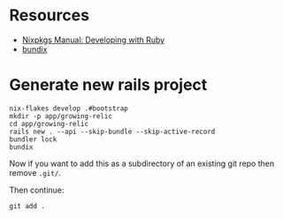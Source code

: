 # Resources

- [Nixpkgs Manual: Developing with Ruby](https://nixos.org/manual/nixpkgs/stable/#developing-with-ruby)
- [bundix](https://github.com/nix-community/bundix)


# Generate new rails project

```
nix-flakes develop .#bootstrap
mkdir -p app/growing-relic
cd app/growing-relic
rails new . --api --skip-bundle --skip-active-record
bundler lock
bundix
```

Now if you want to add this as a subdirectory of an existing git repo then
remove `.git/`.

Then continue:

```
git add .
```
